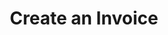 ---
title: Create an Invoice
api:
  file: stagingadfincom-apidocspublic-apis.json
  operationId: postInvoice
hidden: false
---